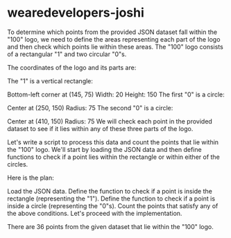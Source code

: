 # wearedevelopers-joshi

To determine which points from the provided JSON dataset fall within the "100" logo, we need to define the areas representing each part of the logo and then check which points lie within these areas. The "100" logo consists of a rectangular "1" and two circular "0"s.

The coordinates of the logo and its parts are:

The "1" is a vertical rectangle:

Bottom-left corner at (145, 75)
Width: 20
Height: 150
The first "0" is a circle:

Center at (250, 150)
Radius: 75
The second "0" is a circle:

Center at (410, 150)
Radius: 75
We will check each point in the provided dataset to see if it lies within any of these three parts of the logo.

Let's write a script to process this data and count the points that lie within the "100" logo. We'll start by loading the JSON data and then define functions to check if a point lies within the rectangle or within either of the circles.

Here is the plan:

Load the JSON data.
Define the function to check if a point is inside the rectangle (representing the "1").
Define the function to check if a point is inside a circle (representing the "0"s).
Count the points that satisfy any of the above conditions.
Let's proceed with the implementation.

There are 36 points from the given dataset that lie within the "100" logo.

